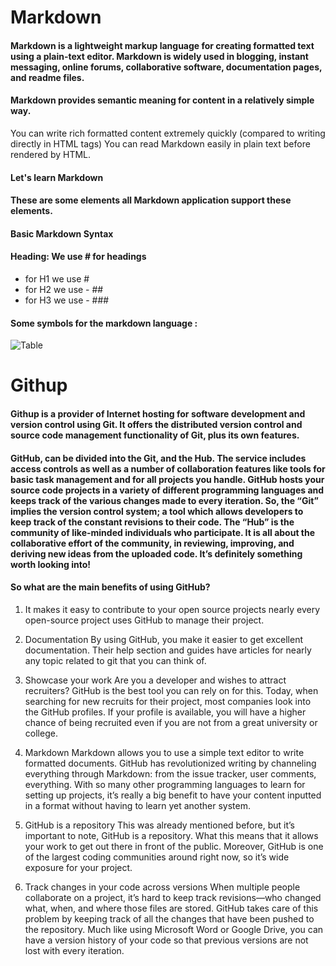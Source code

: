 # Markdown
#### Markdown is a lightweight markup language for creating formatted text using a plain-text editor.  Markdown is widely used in blogging, instant messaging, online forums, collaborative software, documentation pages, and readme files.
#### Markdown provides semantic meaning for content in a relatively simple way.
You can write rich formatted content extremely quickly (compared to writing directly in HTML tags)
You can read Markdown easily in plain text before rendered by HTML.

#### Let's learn Markdown
#### These are some elements all Markdown application support these elements.

#### Basic Markdown Syntax

#### Heading: We use # for headings
 - for H1  we use  #
 - for H2 we use - ##
 - for H3 we use - ###

#### Some symbols for the markdown language  :

![Table](https://res.cloudinary.com/practicaldev/image/fetch/s--4JbB7SY9--/c_imagga_scale,f_auto,fl_progressive,h_420,q_auto,w_1000/https://dev-to-uploads.s3.amazonaws.com/i/g595slgphyi9lkqz2u18.png)

# Githup 
#### Githup is a provider of Internet hosting for software development and version control using Git. It offers the distributed version control and source code management functionality of Git, plus its own features.
#### GitHub, can be divided into the Git, and the Hub. The service includes access controls as well as a number of collaboration features like tools for basic task management and for all projects you handle. GitHub hosts your source code projects in a variety of different programming languages and keeps track of the various changes made to every iteration. So, the “Git” implies the version control system; a tool which allows developers to keep track of the constant revisions to their code. The “Hub” is the community of like-minded individuals who participate. It is all about the collaborative effort of the community, in reviewing, improving, and deriving new ideas from the uploaded code. It’s definitely something worth looking into!
#### So what are the main benefits of using GitHub?
1. It makes it easy to contribute to your open source projects
 nearly every open-source project uses GitHub to manage their project.

2. Documentation
By using GitHub, you make it easier to get excellent documentation. Their help section and guides have articles for nearly any topic related to git that you can think of.

3. Showcase your work
Are you a developer and wishes to attract recruiters? GitHub is the best tool you can rely on for this. Today, when searching for new recruits for their project, most companies look into the GitHub profiles. If your profile is available, you will have a higher chance of being recruited even if you are not from a great university or college.

4. Markdown
Markdown allows you to use a simple text editor to write formatted documents. GitHub has revolutionized writing by channeling everything through Markdown: from the issue tracker, user comments, everything. With so many other programming languages to learn for setting up projects, it’s really a big benefit to have your content inputted in a format without having to learn yet another system.

5. GitHub is a repository
This was already mentioned before, but it’s important to note, GitHub is a repository.
What this means that it allows your work to get out there in front of the public. Moreover, GitHub is one of the largest coding communities around right now, so it’s wide exposure for your project.

6. Track changes in your code across versions
When multiple people collaborate on a project, it’s hard to keep track revisions—who changed what, when, and where those files are stored. GitHub takes care of this problem by keeping track of all the changes that have been pushed to the repository. Much like using Microsoft Word or Google Drive, you can have a version history of your code so that previous versions are not lost with every iteration.
